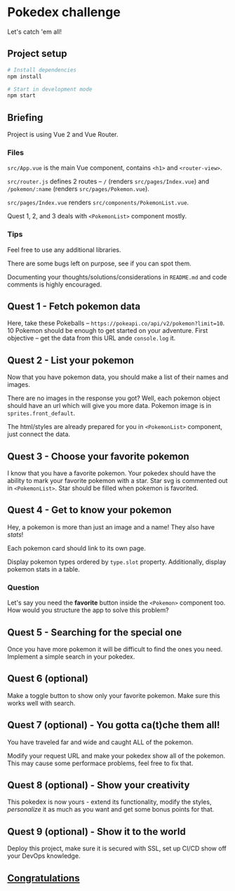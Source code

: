 # Pokedex challenge

Let's catch 'em all!

## Project setup

```sh
# Install dependencies
npm install

# Start in development mode
npm start
```

## Briefing

Project is using Vue 2 and Vue Router.

### Files

`src/App.vue` is the main Vue component, contains `<h1>` and `<router-view>`.

`src/router.js` defines 2 routes – `/` (renders `src/pages/Index.vue`) and `/pokemon/:name` (renders `src/pages/Pokemon.vue`).

`src/pages/Index.vue` renders `src/components/PokemonList.vue`.

Quest 1, 2, and 3 deals with `<PokemonList>` component mostly.

### Tips

Feel free to use any additional libraries.

There are some bugs left on purpose, see if you can spot them.

Documenting your thoughts/solutions/considerations in `README.md` and code comments is highly encouraged.

## Quest 1 - Fetch pokemon data

Here, take these Pokeballs – `https://pokeapi.co/api/v2/pokemon?limit=10`. 10 Pokemon should be enough to get started on your adventure. First objective – get the data from this URL ande `console.log` it.

## Quest 2 - List your pokemon

Now that you have pokemon data, you should make a list of their names and images.

There are no images in the response you got? Well, each pokemon object should have an url which will give you more data. Pokemon image is in `sprites.front_default`.

The html/styles are already prepared for you in `<PokemonList>` component, just connect the data.

## Quest 3 - Choose your favorite pokemon

I know that you have a favorite pokemon. Your pokedex should have the ability to mark your favorite pokemon with a star. Star svg is commented out in `<PokemonList>`. Star should be filled when pokemon is favorited.

## Quest 4 - Get to know your pokemon

Hey, a pokemon is more than just an image and a name! They also have _stats_!

Each pokemon card should link to its own page.

Display pokemon types ordered by `type.slot` property. Additionally, display pokemon stats in a table.

### Question

Let's say you need the **favorite** button inside the `<Pokemon>` component too. How would you structure the app to solve this problem?

## Quest 5 - Searching for the special one

Once you have more pokemon it will be difficult to find the ones you need. Implement a simple search in your pokedex.

## Quest 6 (optional)

Make a toggle button to show only your favorite pokemon. Make sure this works well with search.

## Quest 7 (optional) - You gotta ca(t)che them all!

You have traveled far and wide and caught ALL of the pokemon.

Modify your request URL and make your pokedex show all of the pokemon. This may cause some performace problems, feel free to fix that.

## Quest 8 (optional) - Show your creativity

This pokedex is now yours - extend its functionality, modify the styles, _personalize_ it as much as you want and get some bonus points for that.

## Quest 9 (optional) - Show it to the world

Deploy this project, make sure it is secured with SSL, set up CI/CD show off your DevOps knowledge.

## [Congratulations](https://www.youtube.com/watch?v=oyFQVZ2h0V8)
